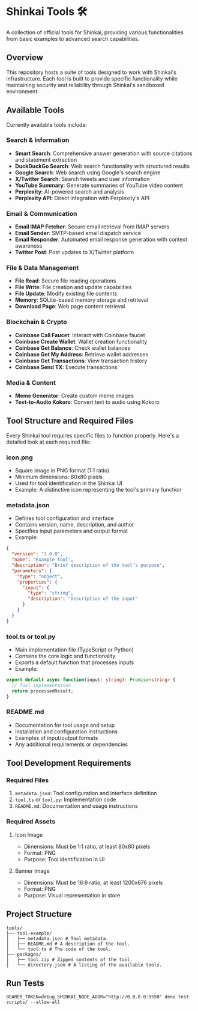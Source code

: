 # Shinkai Tools 🛠️

A collection of official tools for Shinkai, providing various functionalities from basic examples to advanced search capabilities.

## Overview

This repository hosts a suite of tools designed to work with Shinkai's infrastructure. Each tool is built to provide specific functionality while maintaining security and reliability through Shinkai's sandboxed environment.

## Available Tools

Currently available tools include:

### Search & Information
- **Smart Search**: Comprehensive answer generation with source citations and statement extraction
- **DuckDuckGo Search**: Web search functionality with structured results
- **Google Search**: Web search using Google's search engine
- **X/Twitter Search**: Search tweets and user information
- **YouTube Summary**: Generate summaries of YouTube video content
- **Perplexity**: AI-powered search and analysis
- **Perplexity API**: Direct integration with Perplexity's API

### Email & Communication
- **Email IMAP Fetcher**: Secure email retrieval from IMAP servers
- **Email Sender**: SMTP-based email dispatch service
- **Email Responder**: Automated email response generation with context awareness
- **Twitter Post**: Post updates to X/Twitter platform

### File & Data Management
- **File Read**: Secure file reading operations
- **File Write**: File creation and update capabilities
- **File Update**: Modify existing file contents
- **Memory**: SQLite-based memory storage and retrieval
- **Download Page**: Web page content retrieval

### Blockchain & Crypto
- **Coinbase Call Faucet**: Interact with Coinbase faucet
- **Coinbase Create Wallet**: Wallet creation functionality
- **Coinbase Get Balance**: Check wallet balances
- **Coinbase Get My Address**: Retrieve wallet addresses
- **Coinbase Get Transactions**: View transaction history
- **Coinbase Send TX**: Execute transactions

### Media & Content
- **Meme Generator**: Create custom meme images
- **Text-to-Audio Kokoro**: Convert text to audio using Kokoro

## Tool Structure and Required Files

Every Shinkai tool requires specific files to function properly. Here's a detailed look at each required file:

### icon.png
- Square image in PNG format (1:1 ratio)
- Minimum dimensions: 80x80 pixels
- Used for tool identification in the Shinkai UI
- Example: A distinctive icon representing the tool's primary function

### metadata.json
- Defines tool configuration and interface
- Contains version, name, description, and author
- Specifies input parameters and output format
- Example:
```json
{
  "version": "1.0.0",
  "name": "Example Tool",
  "description": "Brief description of the tool's purpose",
  "parameters": {
    "type": "object",
    "properties": {
      "input": {
        "type": "string",
        "description": "Description of the input"
      }
    }
  }
}
```

### tool.ts or tool.py
- Main implementation file (TypeScript or Python)
- Contains the core logic and functionality
- Exports a default function that processes inputs
- Example:
```typescript
export default async function(input: string): Promise<string> {
  // Tool implementation
  return processedResult;
}
```

### README.md
- Documentation for tool usage and setup
- Installation and configuration instructions
- Examples of input/output formats
- Any additional requirements or dependencies

## Tool Development Requirements

### Required Files
1. `metadata.json`: Tool configuration and interface definition
2. `tool.ts` or `tool.py`: Implementation code
3. `README.md`: Documentation and usage instructions

### Required Assets
1. Icon Image
   - Dimensions: Must be 1:1 ratio, at least 80x80 pixels
   - Format: PNG
   - Purpose: Tool identification in UI

2. Banner Image
   - Dimensions: Must be 16:9 ratio, at least 1200x676 pixels
   - Format: PNG
   - Purpose: Visual representation in store

## Project Structure
```
tools/
├── tool-example/
│   ├── metadata.json # Tool metadata.
│   ├── README.md # A description of the tool.
│   └── tool.ts # The code of the tool.
├── packages/
│   ├── tool.zip # Zipped contents of the tool.
│   └── directory.json # A listing of the available tools.
```

## Run Tests
```
BEARER_TOKEN=debug SHINKAI_NODE_ADDR="http://0.0.0.0:9550" deno test scripts/ --allow-all
```
